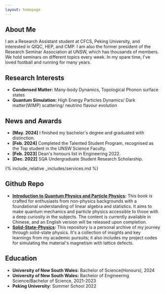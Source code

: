 ```yaml
---
layout: homepage
---
```


## About Me

I am a Research Assistant student at CFCS, Peking University, and interested in QIQC, HEP, and CMP. I am also the former president of the Research Seminar Association at UNSW, which has thousands of members. We hold seminars on different topics every week. In my spare time, I've loved football and running for many years.

## Research Interests

- **Condensed Matter:** Many-body Dynamics, Topological Phonon surface states
- **Quantum Simulation:** High Energy Particles Dynamics/ Dark matter(WIMP) scattering/ neutrino flavour evolution

## News and Awards
<!-- **[Nov. 2024]** I have completed my Honours thesis titled [Physics Beyond the Standard Model Enhanced through Quantum Information](https://github.com/xiangjun-tan/xiangjun-tan.github.io/blob/main/assets/files/Thesis_Xiangjun.pdf).
- **[Oct. 2024]** Our poster about [Analysis of Dark Matter Experiments Enhanced  through Quantum Information](http://qpqis.baqis.ac.cn/2024/poster/poster-details/455) has been accepted by QPQIS2024.-->
<!-- **[Jul. 2024]** My paper about the quantum computing for phonon scattering effects on thermal conductivity has been submitted to arXiv:[2407.15808](https://arxiv.org/abs/2407.15808). -->
<!-- **[May. 2024]** IBM Quantum has awarded $105,000 to our project on the Analysis of Dark Matter Experiments Enhanced through Quantum Information.-->
- **[May. 2024]** I finished my bachelor's degree and graduated with distinction.
- **[Feb. 2024]** Completed the Talented Student Program, recognised as the Top student in the UNSW Science Faculty.
- **[Feb. 2023]** Dean's honours list in Engineering 2022.
- **[Dec. 2022]** SQA Undergraduate Student Research Scholarship.

<!-- {% include_relative _includes/publications.md %} -->
<!-- {% include_relative _includes/publications.md %} -->
{% include_relative _includes/services.md %}

## Github Repo

- **[Introduction to Quantum Physics and Particle Physics](https://github.com/xiangjun-tan/Introduction-to-Quantum-Physics-and-Particle-Physics):** This book is crafted for enthusiasts from non-physics backgrounds with a foundational understanding of linear algebra and statistics. It aims to make quantum mechanics and particle physics accessible to those with a deep curiosity in the subjects. The content is currently available in Chinese, and an English version will be released upon completion.
- **[Solid-State-Physics](https://github.com/xiangjun-tan/Solid-State-Physics):** This repository is a personal archive of my journey through solid-state physics. It's a collection of insights and key learnings from my academic pursuits; it also includes my project codes for simulating the material's magnetism with lattice defects.

## Education
- **University of New South Wales:** Bachelor of Science(Honours), 2024
- **University of New South Wales:** Bachelor of Engineering Science/Bachelor of Science, 2021-2023
- **Peking University:** Summer School 2022
